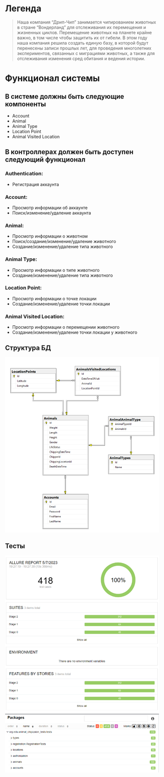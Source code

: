 # Легенда
> Наша компания “Дрип-Чип” занимается чипированием животных в стране
> “Вондерланд” для отслеживания их перемещения и жизненных циклов. Перемещение
> животных на планете крайне важно, в том числе чтобы защитить их от гибели.
> В этом году наша компания решила создать единую базу, в которой будут перенесены
> записи прошлых лет, для проведения многолетних экспериментов, связанных с
> миграциями животных, а также для отслеживания изменения сред обитания и ведения
> истории.
# Функционал системы
## В системе должны быть следующие компоненты
 - Account
 - Animal
 - Animal Type
 - Location Point
 - Animal Visited Location
## В контроллерах должен быть доступен следующий функционал
 ### Authentication:
- Регистрация аккаунта
 ### Account:
 - Просмотр информации об аккаунте
 - Поиск/изменение/удаление аккаунта
 ### Animal:
 - Просмотр информации о животном
 - Поиск/создание/изменение/удаление животного
 - Создание/изменение/удаление типа животного
 ### Animal Type:
 - Просмотр информации о типе животного
 - Создание/изменение/удаление типа животного
 ### Location Point:
 - Просмотр информации о точке локации
 - Создание/изменение/удаление точки локации
 ### Animal Visited Location:
 - Просмотр информации о перемещении животного
 - Создание/изменение/удаление точки локации у животного
## Структура БД
 ![Структура БД](readmeassets/dbstructure.png)
## Тесты
 ![Тесты](readmeassets/testsoverview.png)
 ![Количество тестов](readmeassets/testsinfo.png)